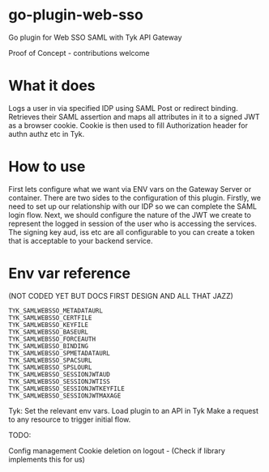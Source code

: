 # go-plugin-web-sso
Go plugin for Web SSO SAML with Tyk API Gateway

Proof of Concept - contributions welcome

# What it does

Logs a user in via specified IDP using SAML Post or redirect binding.
Retrieves their SAML assertion and maps all attributes in it to a signed JWT as a browser cookie.
Cookie is then used to fill Authorization header for authn authz etc in Tyk.


# How to use

First lets configure what we want via ENV vars on the Gateway Server or container. There are two sides to the configuration of this plugin. 
Firstly, we need to set up our relationship with our IDP so we can complete the SAML login flow. 
Next, we should configure the nature of the JWT we create to represent the logged in session of the user who is accessing the services. The signing key aud, iss etc are all configurable to you can create a token that is acceptable to your backend service.

# Env var reference

(NOT CODED YET BUT DOCS FIRST DESIGN AND ALL THAT JAZZ)
```
TYK_SAMLWEBSSO_METADATAURL
TYK_SAMLWEBSSO_CERTFILE
TYK_SAMLWEBSSO_KEYFILE
TYK_SAMLWEBSSO_BASEURL
TYK_SAMLWEBSSO_FORCEAUTH
TYK_SAMLWEBSSO_BINDING
TYK_SAMLWEBSSO_SPMETADATAURL
TYK_SAMLWEBSSO_SPACSURL
TYK_SAMLWEBSSO_SPSLOURL
TYK_SAMLWEBSSO_SESSIONJWTAUD
TYK_SAMLWEBSSO_SESSIONJWTISS
TYK_SAMLWEBSSO_SESSIONJWTKEYFILE
TYK_SAMLWEBSSO_SESSIONJWTMAXAGE
```

Tyk:
Set the relevant env vars.
Load plugin to an API in Tyk 
Make a request to any resource to trigger initial flow.

TODO:

Config management
Cookie deletion on logout - (Check if library implements this for us)


